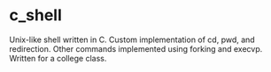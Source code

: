 # c_shell
Unix-like shell written in C. Custom implementation of cd, pwd, and redirection. Other commands implemented using forking and execvp. Written for a college class.
